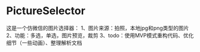 # PictureSelector
这是一个仿微信的图片选择器：
1、图片来源：拍照，本地jpg和png类型的图片
2、功能：多选，单选，图片预览，裁剪
3、todo：使用MVP模式重构代码、优化细节（一些动画）、整理解析文档
